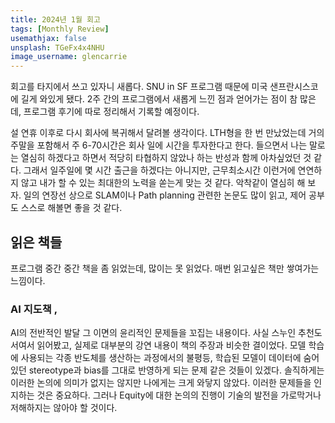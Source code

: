 ```yaml
---
title: 2024년 1월 회고
tags: [Monthly Review]
usemathjax: false
unsplash: TGeFx4x4NHU
image_username: glencarrie
---
```


회고를 타지에서 쓰고 있자니 새롭다. SNU in SF 프로그램 때문에 미국 샌프란시스코에 길게 와있게 됐다. 2주 간의 프로그램에서 새롭게 느낀 점과 얻어가는 점이 참 많은데, 프로그램 후기에 따로 정리해서 기록할 예정이다.

설 연휴 이후로 다시 회사에 복귀해서 달려볼 생각이다. LTH형을 한 번 만났었는데 거의 주말을 포함해서 주 6-70시간은 회사 일에 시간을 투자한다고 한다. 들으면서 나는 말로는 열심히 하겠다고 하면서 적당히 타협하지 않았나 하는 반성과 함께 아차싶었던 것 같다. 그래서 일주일에 몇 시간 출근을 하겠다는 아니지만, 근무최소시간 이런거에 연연하지 않고 내가 할 수 있는 최대한의 노력을 쏟는게 맞는 것 같다. 악착같이 열심히 해 보자. 일의 연장선 상으로 SLAM이나 Path planning 관련한 논문도 많이 읽고, 제어 공부도 스스로 해볼면 좋을 것 같다. 

## 읽은 책들

프로그램 중간 중간 책을 좀 읽었는데, 많이는 못 읽었다. 매번 읽고싶은 책만 쌓여가는 느낌이다.

### AI 지도책 , 

AI의 전반적인 발달 그 이면의 윤리적인 문제들을 꼬집는 내용이다. 사실 스누인 추천도서여서 읽어봤고, 실제로 대부분의 강연 내용이 책의 주장과 비슷한 결이었다. 모델 학습에 사용되는 각종 반도체를 생산하는 과정에서의 불평등, 학습된 모델이 데이터에 숨어있던 stereotype과 bias를 그대로 반영하게 되는 문제 같은 것들이 있겠다. 솔직하게는 이러한 논의에 의미가 없지는 않지만 나에게는 크게 와닿지 않았다. 이러한 문제들을 인지하는 것은 중요하다. 그러나 Equity에 대한 논의의 진행이 기술의 발전을 가로막거나 저해하지는 않아야 할 것이다.
